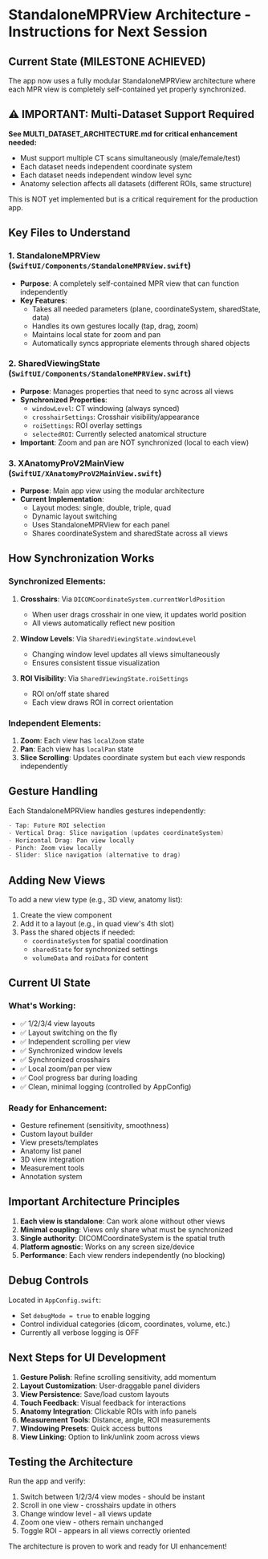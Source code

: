 # StandaloneMPRView Architecture - Instructions for Next Session

## Current State (MILESTONE ACHIEVED)
The app now uses a fully modular StandaloneMPRView architecture where each MPR view is completely self-contained yet properly synchronized.

## ⚠️ IMPORTANT: Multi-Dataset Support Required
**See MULTI_DATASET_ARCHITECTURE.md for critical enhancement needed:**
- Must support multiple CT scans simultaneously (male/female/test)
- Each dataset needs independent coordinate system
- Each dataset needs independent window level sync
- Anatomy selection affects all datasets (different ROIs, same structure)

This is NOT yet implemented but is a critical requirement for the production app.

## Key Files to Understand

### 1. StandaloneMPRView (`SwiftUI/Components/StandaloneMPRView.swift`)
- **Purpose**: A completely self-contained MPR view that can function independently
- **Key Features**:
  - Takes all needed parameters (plane, coordinateSystem, sharedState, data)
  - Handles its own gestures locally (tap, drag, zoom)
  - Maintains local state for zoom and pan
  - Automatically syncs appropriate elements through shared objects

### 2. SharedViewingState (`SwiftUI/Components/StandaloneMPRView.swift`)
- **Purpose**: Manages properties that need to sync across all views
- **Synchronized Properties**:
  - `windowLevel`: CT windowing (always synced)
  - `crosshairSettings`: Crosshair visibility/appearance
  - `roiSettings`: ROI overlay settings
  - `selectedROI`: Currently selected anatomical structure
- **Important**: Zoom and pan are NOT synchronized (local to each view)

### 3. XAnatomyProV2MainView (`SwiftUI/XAnatomyProV2MainView.swift`)
- **Purpose**: Main app view using the modular architecture
- **Current Implementation**:
  - Layout modes: single, double, triple, quad
  - Dynamic layout switching
  - Uses StandaloneMPRView for each panel
  - Shares coordinateSystem and sharedState across all views

## How Synchronization Works

### Synchronized Elements:
1. **Crosshairs**: Via `DICOMCoordinateSystem.currentWorldPosition`
   - When user drags crosshair in one view, it updates world position
   - All views automatically reflect new position

2. **Window Levels**: Via `SharedViewingState.windowLevel`
   - Changing window level updates all views simultaneously
   - Ensures consistent tissue visualization

3. **ROI Visibility**: Via `SharedViewingState.roiSettings`
   - ROI on/off state shared
   - Each view draws ROI in correct orientation

### Independent Elements:
1. **Zoom**: Each view has `localZoom` state
2. **Pan**: Each view has `localPan` state  
3. **Slice Scrolling**: Updates coordinate system but each view responds independently

## Gesture Handling

Each StandaloneMPRView handles gestures independently:
```swift
- Tap: Future ROI selection
- Vertical Drag: Slice navigation (updates coordinateSystem)
- Horizontal Drag: Pan view locally
- Pinch: Zoom view locally
- Slider: Slice navigation (alternative to drag)
```

## Adding New Views

To add a new view type (e.g., 3D view, anatomy list):

1. Create the view component
2. Add it to a layout (e.g., in quad view's 4th slot)
3. Pass the shared objects if needed:
   - `coordinateSystem` for spatial coordination
   - `sharedState` for synchronized settings
   - `volumeData` and `roiData` for content

## Current UI State

### What's Working:
- ✅ 1/2/3/4 view layouts
- ✅ Layout switching on the fly
- ✅ Independent scrolling per view
- ✅ Synchronized window levels
- ✅ Synchronized crosshairs
- ✅ Local zoom/pan per view
- ✅ Cool progress bar during loading
- ✅ Clean, minimal logging (controlled by AppConfig)

### Ready for Enhancement:
- Gesture refinement (sensitivity, smoothness)
- Custom layout builder
- View presets/templates
- Anatomy list panel
- 3D view integration
- Measurement tools
- Annotation system

## Important Architecture Principles

1. **Each view is standalone**: Can work alone without other views
2. **Minimal coupling**: Views only share what must be synchronized
3. **Single authority**: DICOMCoordinateSystem is the spatial truth
4. **Platform agnostic**: Works on any screen size/device
5. **Performance**: Each view renders independently (no blocking)

## Debug Controls

Located in `AppConfig.swift`:
- Set `debugMode = true` to enable logging
- Control individual categories (dicom, coordinates, volume, etc.)
- Currently all verbose logging is OFF

## Next Steps for UI Development

1. **Gesture Polish**: Refine scrolling sensitivity, add momentum
2. **Layout Customization**: User-draggable panel dividers
3. **View Persistence**: Save/load custom layouts
4. **Touch Feedback**: Visual feedback for interactions
5. **Anatomy Integration**: Clickable ROIs with info panels
6. **Measurement Tools**: Distance, angle, ROI measurements
7. **Windowing Presets**: Quick access buttons
8. **View Linking**: Option to link/unlink zoom across views

## Testing the Architecture

Run the app and verify:
1. Switch between 1/2/3/4 view modes - should be instant
2. Scroll in one view - crosshairs update in others
3. Change window level - all views update
4. Zoom one view - others remain unchanged
5. Toggle ROI - appears in all views correctly oriented

The architecture is proven to work and ready for UI enhancement!